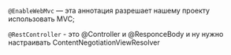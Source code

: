 
`@EnableWebMvc` — эта аннотация разрешает нашему проекту использовать MVC;

`@RestController` - это @Controller и @ResponceBody и ну нужно настраивать ContentNegotiationViewResolver